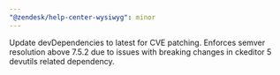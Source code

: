 ```yaml
---
"@zendesk/help-center-wysiwyg": minor
---
```


Update devDependencies to latest for CVE patching. Enforces semver resolution above 7.5.2 due to issues with breaking changes in ckeditor 5 devutils related dependency.
